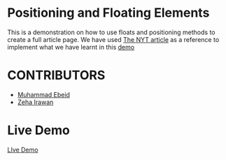 
# Positioning and Floating Elements

This is a demonstration on how to use floats and positioning methods to create a full article page.
We have used [The NYT article](https://www.nytimes.com/2014/03/18/science/space/detection-of-waves-in-space-buttresses-landmark-theory-of-big-bang.html?_r=0) as a reference to implement what we have learnt in this [demo](https://jangkarbumi.github.io/positioning-and-floating-elements/) 



# CONTRIBUTORS 

- [Muhammad Ebeid](https://github.com/mosaaleb)
- [Zeha Irawan](https://github.com/JangkarBumi) 


# Live Demo
[LIve Demo](https://jangkarbumi.github.io/positioning-and-floating-elements//)
